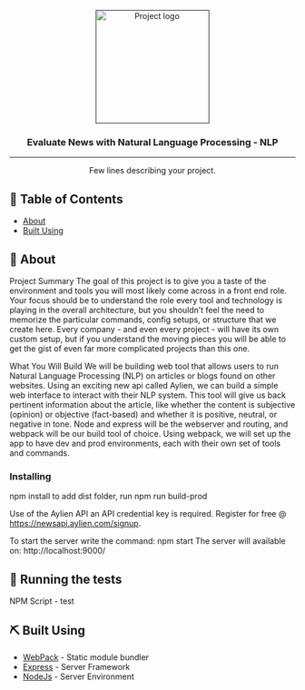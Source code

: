 <p align="center">
  <a href="" rel="noopener">
 <img width=200px height=200px src="https://i.imgur.com/6wj0hh6.jpg" alt="Project logo"></a>
</p>

<h3 align="center">
Evaluate News with Natural Language Processing - NLP</h3>


---

<p align="center"> Few lines describing your project.
    <br> 
</p>

## 📝 Table of Contents

- [About](#about)
- [Built Using](#built_using)

## 🧐 About <a name = "about"></a>

Project Summary
The goal of this project is to give you a taste of the environment and tools you will most likely come across in a front end role. Your focus should be to understand the role every tool and technology is playing in the overall architecture, but you shouldn’t feel the need to memorize the particular commands, config setups, or structure that we create here. Every company - and even every project - will have its own custom setup, but if you understand the moving pieces you will be able to get the gist of even far more complicated projects than this one. 

What You Will Build
We will be building web tool that allows users to run Natural Language Processing (NLP) on articles or blogs found on other websites. Using an exciting new api called Aylien, we can build a simple web interface to interact with their NLP system. This tool will give us back pertinent information about the article, like whether the content is subjective (opinion) or objective (fact-based) and whether it is positive, neutral, or negative in tone. 
Node and express will be the webserver and routing, and webpack will be our build tool of choice. Using webpack, we will set up the app to have dev and prod environments, each with their own set of tools and commands. 

### Installing

npm install
to add dist folder, run
npm run build-prod

Use of the Aylien API an API credential key is required. Register for free @ https://newsapi.aylien.com/signup.

To start the server write the command:
npm start
The server will available on:
http://localhost:9000/

## 🔧 Running the tests <a name = "tests"></a>

NPM Script - test

## ⛏️ Built Using <a name = "built_using"></a>
- [WebPack](https://.js.org/) - Static module bundler
- [Express](https://expressjs.com/) - Server Framework
- [NodeJs](https://nodejs.org/en/) - Server Environment